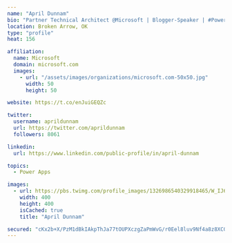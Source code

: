 ```yaml
---
name: "April Dunnam"
bio: "Partner Technical Architect @Microsoft | Blogger-Speaker | #PowerApps, #PowerAutomate, #Office365, #SharePoint | #WIT | #Karaoke Queen"
location: Broken Arrow, OK
type: "profile"
heat: 156

affiliation:
  name: Microsoft
  domain: microsoft.com
  images:
    - url: "/assets/images/organizations/microsoft.com-50x50.jpg"
      width: 50
      height: 50

website: https://t.co/enJuiGEQZc

twitter:
  username: aprildunnam
  url: https://twitter.com/aprildunnam
  followers: 8061

linkedin:
  url: https://www.linkedin.com/public-profile/in/april-dunnam

topics:
  - Power Apps

images:
  - url: https://pbs.twimg.com/profile_images/1326986540329918465/W_IJ6Ih2_400x400.jpg
    width: 400
    height: 400
    isCached: true
    title: "April Dunnam"

secured: "cKx2b+X/PzM1dBkIAkpThJa77tOUPXczgZaPmWvG/r0Eel8luv9Nf4a8z8XCGc+MvEdXx8ZFs5wiW+WgkCdI8MiS47NcNs7Z7vpbpRpr+Q+pJjFHw7/EBaQ2vv8Sn2zF7QR4vRd16tDw5WrUrTjHR3K30kAVvWHwkwyoZPIKUwJ04+xVhlFpMFZD/T79aui2DKhucdvY/czMGHmXfrmwZM9pumGMunObHy3/t5tr5QVSO0bigBPZxLdAzox/SJA7ETNYEeVmS4RBNwiBYop3KYzkcFrUPaM7dUN79bYBtIrl5UzWZuPtbK2Gj3b8JEUFlIFl575FxC5/nU3+JrhYGfqRvM2A4jU9OVYMdgHHcZllwqICdZhh0+skUT/z0nYJABnOjlpnW1aiY+pxOwNAri3WHDsMCwvy6WSzJGBeXUc=;17gd0eAPtwYxVa+pcRzIRg=="
---
```



